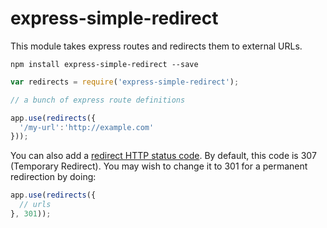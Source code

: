 # express-simple-redirect
This module takes express routes and redirects them to external URLs.

```
npm install express-simple-redirect --save
```

``` javascript
var redirects = require('express-simple-redirect');

// a bunch of express route definitions

app.use(redirects({
  '/my-url':'http://example.com'
}));
```

You can also add a [redirect HTTP status code](https://en.wikipedia.org/wiki/List_of_HTTP_status_codes#3xx_Redirection). By default, this code is 307 (Temporary Redirect). You may wish to change it to 301 for a permanent redirection by doing:

``` javascript
app.use(redirects({
  // urls
}, 301));
```
